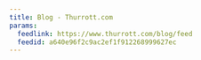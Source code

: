 ```yaml
---
title: Blog - Thurrott.com
params:
  feedlink: https://www.thurrott.com/blog/feed
  feedid: a640e96f2c9ac2ef1f912268999627ec
---
```

